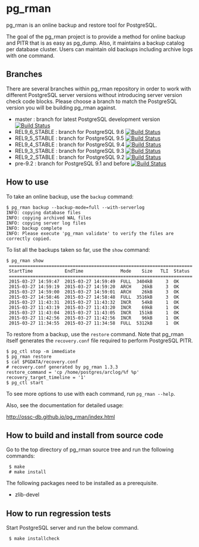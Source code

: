 pg_rman
=======
pg_rman is an online backup and restore tool for PostgreSQL.

The goal of the pg_rman project is to provide a method for online backup
and PITR that is as easy as pg_dump. Also, it maintains a backup catalog
per database cluster. Users can maintain old backups including archive
logs with one command.

Branches
--------
There are several branches within pg_rman repository in order to work with
different PostgreSQL server versions without introducing server version
check code blocks.  Please choose a branch to match the PostgreSQL version
you will be building pg_rman against.

* master : branch for latest PostgreSQL development version [![Build Status](https://travis-ci.org/ossc-db/pg_rman.svg?branch=master)](https://travis-ci.org/ossc-db/pg_rman)
* REL9_6_STABLE : branch for PostgreSQL 9.6 [![Build Status](https://travis-ci.org/ossc-db/pg_rman.svg?branch=REL9_6_STABLE)](https://travis-ci.org/ossc-db/pg_rman)
* REL9_5_STABLE : branch for PostgreSQL 9.5 [![Build Status](https://travis-ci.org/ossc-db/pg_rman.svg?branch=REL9_5_STABLE)](https://travis-ci.org/ossc-db/pg_rman)
* REL9_4_STABLE : branch for PostgreSQL 9.4 [![Build Status](https://travis-ci.org/ossc-db/pg_rman.svg?branch=REL9_4_STABLE)](https://travis-ci.org/ossc-db/pg_rman)
* REL9_3_STABLE : branch for PostgreSQL 9.3 [![Build Status](https://travis-ci.org/ossc-db/pg_rman.svg?branch=REL9_3_STABLE)](https://travis-ci.org/ossc-db/pg_rman)
* REL9_2_STABLE : branch for PostgreSQL 9.2 [![Build Status](https://travis-ci.org/ossc-db/pg_rman.svg?branch=REL9_2_STABLE)](https://travis-ci.org/ossc-db/pg_rman)
* pre-9.2 : branch for PostgreSQL 9.1 and before [![Build Status](https://travis-ci.org/ossc-db/pg_rman.svg?branch=pre-9.2)](https://travis-ci.org/ossc-db/pg_rman)

How to use
----------

To take an online backup, use the `backup` command:

````
$ pg_rman backup --backup-mode=full --with-serverlog
INFO: copying database files
INFO: copying archived WAL files
INFO: copying server log files
INFO: backup complete
INFO: Please execute 'pg_rman validate' to verify the files are correctly copied.
````

To list all the backups taken so far, use the `show` command:

````
$ pg_rman show
 =====================================================================
 StartTime            EndTime              Mode    Size   TLI  Status
 =====================================================================
 2015-03-27 14:59:47  2015-03-27 14:59:49  FULL  3404kB     3  OK
 2015-03-27 14:59:19  2015-03-27 14:59:20  ARCH    26kB     3  OK
 2015-03-27 14:59:00  2015-03-27 14:59:01  ARCH    26kB     3  OK
 2015-03-27 14:58:46  2015-03-27 14:58:48  FULL  3516kB     3  OK
 2015-03-27 11:43:31  2015-03-27 11:43:32  INCR    54kB     1  OK
 2015-03-27 11:43:19  2015-03-27 11:43:20  INCR    69kB     1  OK
 2015-03-27 11:43:04  2015-03-27 11:43:05  INCR   151kB     1  OK
 2015-03-27 11:42:56  2015-03-27 11:42:56  INCR    96kB     1  OK
 2015-03-27 11:34:55  2015-03-27 11:34:58  FULL  5312kB     1  OK
````

To restore from a backup, use the `restore` command.  Note that pg_rman itself generates the `recovery.conf` file required to perform PostgreSQL PITR.

````
$ pg_ctl stop -m immediate
$ pg_rman restore
$ cat $PGDATA/recovery.conf
# recovery.conf generated by pg_rman 1.3.3
restore_command = 'cp /home/postgres/arclog/%f %p'
recovery_target_timeline = '1'
$ pg_ctl start
````

To see more options to use with each command, run `pg_rman --help`.

Also, see the documentation for detailed usage:

http://ossc-db.github.io/pg_rman/index.html

How to build and install from source code
-----------------------------------------
Go to the top directory of pg_rman source tree and run the following commands:

````
 $ make
 # make install
````

The following packages need to be installed as a prerequisite.

* zlib-devel


How to run regression tests
---------------------------
Start PostgreSQL server and run the below command.

````
 $ make installcheck
````
